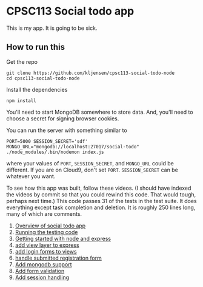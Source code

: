 # CPSC113 Social todo app

This is my app. It is going to be sick.

## How to run this

Get the repo

    git clone https://github.com/kljensen/cpsc113-social-todo-node
    cd cpsc113-social-todo-node

Install the dependencies

    npm install

You'll need to start MongoDB somewhere to store data. And, you'll need to
choose a secret for signing browser cookies.

You can run the server with something similar to

    PORT=5000 SESSION_SECRET='sdf' MONGO_URL="mongodb://localhost:27017/social-todo" ./node_modules/.bin/nodemon index.js

where your values of `PORT`, `SESSION_SECRET`, and `MONGO_URL` could be different.
If you are on Cloud9, don't set `PORT`. `SESSION_SECRET` can be whatever you
want.

To see how this app was built, follow these videos. (I should have indexed the
videos by commit so that you could rewind this code. That would tough,
perhaps next time.) This code passes 31 of the tests in the test suite. It
does everything except task completion and deletion. It is roughly 250 lines
long, many of which are comments.

1. [Overview of social todo app](https://youtu.be/fZrtAwUUgyE)
1. [Running the testing code](https://youtu.be/7U5elRuEgR4)
1. [Getting started with node and express](https://youtu.be/BJPDWI4Muhg)
1. [add view layer to express](https://youtu.be/LswuoN0Ru68)
1. [add login forms to views](https://youtu.be/QiVs4iaRMco)
1. [handle submitted registration form](https://youtu.be/VKz4tKH2mME)
1. [Add mongodb support](https://youtu.be/fh5yIRR5eTU)
1. [Add form validation ](https://youtu.be/kMWyKoJ_cwc)
1. [Add session handling](https://youtu.be/vRxzjfxfCc8)
